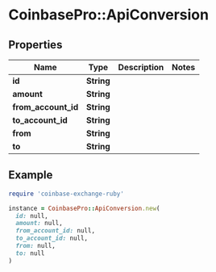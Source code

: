 # CoinbasePro::ApiConversion

## Properties

| Name | Type | Description | Notes |
| ---- | ---- | ----------- | ----- |
| **id** | **String** |  |  |
| **amount** | **String** |  |  |
| **from_account_id** | **String** |  |  |
| **to_account_id** | **String** |  |  |
| **from** | **String** |  |  |
| **to** | **String** |  |  |

## Example

```ruby
require 'coinbase-exchange-ruby'

instance = CoinbasePro::ApiConversion.new(
  id: null,
  amount: null,
  from_account_id: null,
  to_account_id: null,
  from: null,
  to: null
)
```

